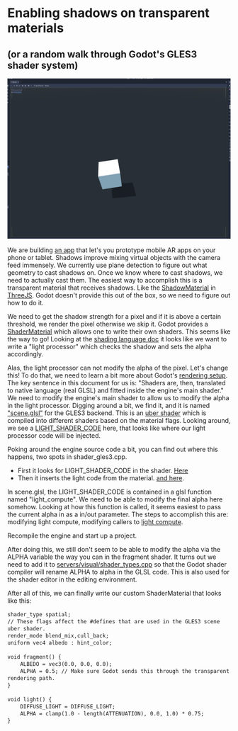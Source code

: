 Enabling shadows on transparent materials 
=========================================
(or a random walk through Godot's GLES3 shader system)
------------------------------------------------------

![Result](shadow_material.png)

We are building [an app](https://www.torch.app/) that let's you prototype mobile AR apps on your phone or tablet.  Shadows improve mixing virtual objects with the camera feed immensely.
We currently use plane detection to figure out what geometry to cast shadows on.  Once we know where to cast shadows, we
need to actually cast them.  The easiest way to accomplish this is a transparent material that receives shadows.
Like the [ShadowMaterial](https://threejs.org/docs/#api/materials/ShadowMaterial) in [ThreeJS](https://threejs.org/).
Godot doesn't provide this out of the box, so we need to figure out how to do it.

We need to get the shadow strength for a pixel and if it is above a certain threshold, we
render the pixel otherwise we skip it.  Godot provides a [ShaderMaterial](http://docs.godotengine.org/en/latest/tutorials/shading/shader_materials.html)
which allows one to write their own shaders.  This seems like the way to go!  Looking at the
[shading language doc](http://docs.godotengine.org/en/3.0/tutorials/shading/shading_language.html)
it looks like we want to write a "light processor" which checks the shadow and sets the alpha accordingly.

Alas, the light processor can not modify the alpha of the pixel.  Let's change this!  To do that,
we need to learn a bit more about Godot's [rendering setup](https://godotengine.org/article/godot-3-renderer-design-explained).
The key sentence in this document for us is:
"Shaders are, then, translated to native language (real GLSL) and fitted inside the engine's main shader."
We need to modify the engine's main shader to allow us to modify the alpha in the light processor.  Digging
around a bit, we find it, and it is named ["scene.glsl"](https://github.com/bzztbomb/godot/blob/shadow_material/drivers/gles3/shaders/scene.glsl)
for the GLES3 backend.   This is an [uber shader](https://www.gamedev.net/forums/topic/659145-what-is-a-uber-shader/) which is compiled into different shaders based on the material flags. Looking around, we see a [LIGHT_SHADER_CODE](https://github.com/bzztbomb/godot/blob/shadow_material/drivers/gles3/shaders/scene.glsl#L943) here,
that looks like where our light processor code will be injected.

Poking around the engine source code a bit, you can find out where this happens, two spots in shader_gles3.cpp.
* First it looks for LIGHT_SHADER_CODE in the shader. [Here](https://github.com/bzztbomb/godot/blob/shadow_material/drivers/gles3/shader_gles3.cpp#L632)
* Then it inserts the light code from the material. [and here](https://github.com/bzztbomb/godot/blob/shadow_material/drivers/gles3/shader_gles3.cpp#L384).

In scene.glsl, the LIGHT_SHADER_CODE is contained in a glsl function named "light_compute".  We need to be able to modify the final alpha here somehow.  Looking at
how this function is called, it seems easiest to pass the current alpha in as a in/out parameter.
The steps to accomplish this are: modifying light compute, modifying callers to [light compute](https://github.com/bzztbomb/godot/commit/f68d1ebb4b00db71772cb4a83c9ee1cf4b7168f9).

Recompile the engine and start up a project.

After doing this, we still don't seem to be able to modify the alpha via the ALPHA variable the way you can in the
fragment shader.  It turns out we need to add it to [servers/visual/shader_types.cpp](https://github.com/bzztbomb/godot/blob/shadow_material/servers/visual/shader_types.cpp#L146) so that the
Godot shader compiler will rename ALPHA to alpha in the GLSL code.  This is also used for the shader editor
in the editing environment.

After all of this, we can finally write our custom ShaderMaterial that looks like this:

```
shader_type spatial;
// These flags affect the #defines that are used in the GLES3 scene uber shader.
render_mode blend_mix,cull_back;
uniform vec4 albedo : hint_color;

void fragment() {
	ALBEDO = vec3(0.0, 0.0, 0.0);
	ALPHA = 0.5; // Make sure Godot sends this through the transparent rendering path.
}

void light() {
	DIFFUSE_LIGHT = DIFFUSE_LIGHT;
	ALPHA = clamp(1.0 - length(ATTENUATION), 0.0, 1.0) * 0.75;
}
```

